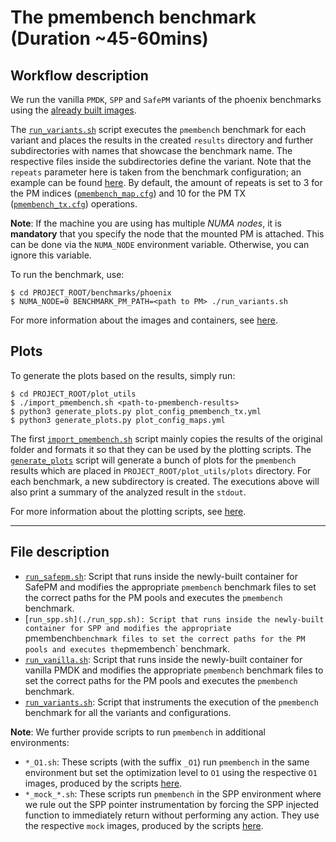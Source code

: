 # The pmembench benchmark (Duration ~45-60mins)

## Workflow description

We run the vanilla `PMDK`, `SPP` and `SafePM` variants of the phoenix benchmarks using the [already built images](../../utils/docker/packaged_environments/).

The [`run_variants.sh`](./run_variants.sh) script executes the `pmembench` benchmark for each variant and places the results in the created `results` directory and further subdirectories with names that showcase the benchmark name. The respective files inside the subdirectories define the variant.
Note that the `repeats` parameter here is taken from the benchmark configuration; an example can be found [here](https://github.com/dimstav23/SPP-pmdk/blob/f053a52637101e27e27632a94ae36f5a49f7af70/src/benchmarks/pmembench_tx_spp.cfg#L19). 
By default, the amount of repeats is set to 3 for the PM indices ([`pmembench_map.cfg`](https://github.com/dimstav23/SPP-pmdk/blob/f053a52637101e27e27632a94ae36f5a49f7af70/src/benchmarks/pmembench_map.cfg#L11)) and 10 for the PM TX ([`pmembench_tx.cfg`](https://github.com/dimstav23/SPP-pmdk/blob/f053a52637101e27e27632a94ae36f5a49f7af70/src/benchmarks/pmembench_tx_spp.cfg#L19)) operations.

**Note**: If the machine you are using has multiple *NUMA nodes*, it is **mandatory** that you specify the node that the mounted PM is attached. This can be done via the `NUMA_NODE` environment variable. Otherwise, you can ignore this variable.

To run the benchmark, use:
```
$ cd PROJECT_ROOT/benchmarks/phoenix
$ NUMA_NODE=0 BENCHMARK_PM_PATH=<path to PM> ./run_variants.sh
```

For more information about the images and containers, see [here](../..//utils/docker/README.md).

## Plots
To generate the plots based on the results, simply run:
```
$ cd PROJECT_ROOT/plot_utils
$ ./import_pmembench.sh <path-to-pmembench-results>
$ python3 generate_plots.py plot_config_pmembench_tx.yml
$ python3 generate_plots.py plot_config_maps.yml
```
The first [`import_pmembench.sh`](../../plot_utils/import_pmembench.sh) script mainly copies the results of the original folder and formats it so that they can be used by the plotting scripts.
The [`generate_plots`](../../plot_utils/generate_plots.py) script will generate a bunch of plots for the `pmembench` results which are placed in `PROJECT_ROOT/plot_utils/plots` directory.
For each benchmark, a new subdirectory is created.
The executions above will also print a summary of the analyzed result in the `stdout`. 

For more information about the plotting scripts, see [here](../../plot_utils/README.md).

---

## File description

- [`run_safepm.sh`](./run_safepm.sh): Script that runs inside the newly-built container for SafePM and modifies the appropriate `pmembench` benchmark files to set the correct paths for the PM pools and executes the `pmembench` benchmark.
- [`run_spp.sh](./run_spp.sh): Script that runs inside the newly-built container for SPP and modifies the appropriate `pmembench` benchmark files to set the correct paths for the PM pools and executes the `pmembench` benchmark.
- [`run_vanilla.sh`](./run_vanilla.sh): Script that runs inside the newly-built container for vanilla PMDK and modifies the appropriate `pmembench` benchmark files to set the correct paths for the PM pools and executes the `pmembench` benchmark.
- [`run_variants.sh`](./run_variants.sh): Script that instruments the execution of the `pmembench` benchmark for all the variants and configurations.

**Note**: We further provide scripts to run `pmembench` in additional environments:
- `*_O1.sh`: These scripts (with the suffix `_O1`) run `pmembench` in the same environment but set the optimization level to `O1` using the respective `O1` images, produced by the scripts [here](../../utils/docker/packaged_environments/).
- `*_mock_*.sh`: These scripts run `pmembench` in the SPP environment where we rule out the SPP pointer instrumentation by forcing the SPP injected function to immediately return without performing any action. They use the respective `mock` images, produced by the scripts [here](../../utils/docker/packaged_environments/).

